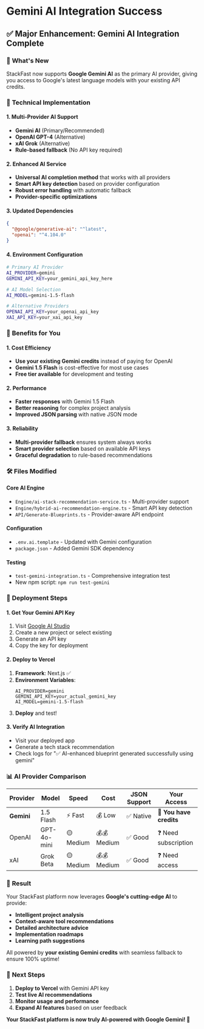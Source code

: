 # Gemini AI Integration Success

## ✅ **Major Enhancement: Gemini AI Integration Complete**

### 🚀 **What's New**
StackFast now supports **Google Gemini AI** as the primary AI provider, giving you access to Google's latest language models with your existing API credits.

### 🔧 **Technical Implementation**

#### **1. Multi-Provider AI Support**
- **Gemini AI** (Primary/Recommended)
- **OpenAI GPT-4** (Alternative)
- **xAI Grok** (Alternative)
- **Rule-based fallback** (No API key required)

#### **2. Enhanced AI Service**
- **Universal AI completion method** that works with all providers
- **Smart API key detection** based on provider configuration
- **Robust error handling** with automatic fallback
- **Provider-specific optimizations**

#### **3. Updated Dependencies**
```json
{
  "@google/generative-ai": "^latest",
  "openai": "^4.104.0"
}
```

#### **4. Environment Configuration**
```bash
# Primary AI Provider
AI_PROVIDER=gemini
GEMINI_API_KEY=your_gemini_api_key_here

# AI Model Selection
AI_MODEL=gemini-1.5-flash

# Alternative Providers
OPENAI_API_KEY=your_openai_api_key
XAI_API_KEY=your_xai_api_key
```

### 🎯 **Benefits for You**

#### **1. Cost Efficiency**
- **Use your existing Gemini credits** instead of paying for OpenAI
- **Gemini 1.5 Flash** is cost-effective for most use cases
- **Free tier available** for development and testing

#### **2. Performance**
- **Faster responses** with Gemini 1.5 Flash
- **Better reasoning** for complex project analysis
- **Improved JSON parsing** with native JSON mode

#### **3. Reliability**
- **Multi-provider fallback** ensures system always works
- **Smart provider selection** based on available API keys
- **Graceful degradation** to rule-based recommendations

### 🛠️ **Files Modified**

#### **Core AI Engine**
- `Engine/ai-stack-recommendation-service.ts` - Multi-provider support
- `Engine/hybrid-ai-recommendation-engine.ts` - Smart API key detection
- `API/Generate-Blueprints.ts` - Provider-aware API endpoint

#### **Configuration**
- `.env.ai.template` - Updated with Gemini configuration
- `package.json` - Added Gemini SDK dependency

#### **Testing**
- `test-gemini-integration.ts` - Comprehensive integration test
- New npm script: `npm run test-gemini`

### 🚀 **Deployment Steps**

#### **1. Get Your Gemini API Key**
1. Visit [Google AI Studio](https://ai.google.dev/)
2. Create a new project or select existing
3. Generate an API key
4. Copy the key for deployment

#### **2. Deploy to Vercel**
1. **Framework**: Next.js ✅
2. **Environment Variables**:
   ```
   AI_PROVIDER=gemini
   GEMINI_API_KEY=your_actual_gemini_key
   AI_MODEL=gemini-1.5-flash
   ```
3. **Deploy** and test!

#### **3. Verify AI Integration**
- Visit your deployed app
- Generate a tech stack recommendation
- Check logs for "✅ AI-enhanced blueprint generated successfully using gemini"

### 📊 **AI Provider Comparison**

| Provider | Model | Speed | Cost | JSON Support | Your Access |
|----------|--------|--------|------|--------------|-------------|
| **Gemini** | 1.5 Flash | ⚡ Fast | 💰 Low | ✅ Native | 🎯 **You have credits** |
| OpenAI | GPT-4o-mini | 🟡 Medium | 💰💰 Medium | ✅ Good | ❓ Need subscription |
| xAI | Grok Beta | 🟡 Medium | 💰💰 Medium | ✅ Good | ❓ Need access |

### 🎉 **Result**
Your StackFast platform now leverages **Google's cutting-edge AI** to provide:
- **Intelligent project analysis** 
- **Context-aware tool recommendations**
- **Detailed architecture advice**
- **Implementation roadmaps**
- **Learning path suggestions**

All powered by **your existing Gemini credits** with seamless fallback to ensure 100% uptime!

### 🔄 **Next Steps**
1. **Deploy to Vercel** with Gemini API key
2. **Test live AI recommendations**
3. **Monitor usage and performance**
4. **Expand AI features** based on user feedback

**Your StackFast platform is now truly AI-powered with Google Gemini! 🚀**
